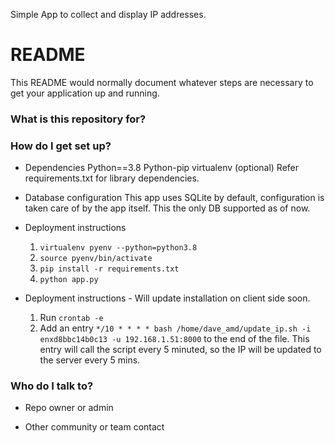 Simple App to collect and display IP addresses.

# README #

This README would normally document whatever steps are necessary to get your application up and running.

### What is this repository for? ###

### How do I get set up? ###

* Dependencies
    Python==3.8
    Python-pip
    virtualenv (optional)
    Refer requirements.txt for library dependencies.

* Database configuration
    This app uses SQLite by default, configuration is taken care of by the app itself. This the only DB supported as of now.

* Deployment instructions
    1. `virtualenv pyenv --python=python3.8`
    2. `source pyenv/bin/activate`
    3. `pip install -r requirements.txt`
    4. `python app.py`

* Deployment instructions - Will update installation on client side soon.
    1. Run `crontab -e`
    2. Add an entry `*/10 * * * * bash /home/dave_amd/update_ip.sh -i enxd8bbc14b0c13 -u 192.168.1.51:8000` to the end of the file. This entry will call the script every 5 minuted, so the IP will be updated to the server every 5 mins.

### Who do I talk to? ###

* Repo owner or admin
    
* Other community or team contact

